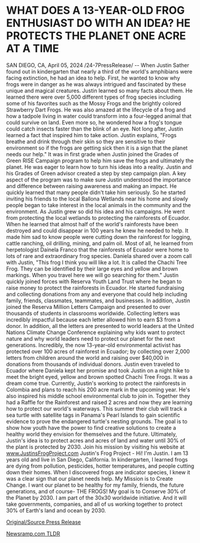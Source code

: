 # WHAT DOES A 13-YEAR-OLD FROG ENTHUSIAST DO WITH AN IDEA? HE PROTECTS THE PLANET ONE ACRE AT A TIME

SAN DIEGO, CA, April 05, 2024 /24-7PressRelease/ -- When Justin Sather found out in kindergarten that nearly a third of the world's amphibians were facing extinction, he had an idea to help.  First, he wanted to know why frogs were in danger as he was always intrigued and fascinated by these unique and magical creatures.   Justin learned so many facts about them. He learned there were over 5,000 different types of frog species including some of his favorites such as the Mossy Frogs and the brightly colored Strawberry Dart Frogs. He was also amazed at the lifecycle of a frog and how a tadpole living in water could transform into a four-legged animal that could survive on land. Even more so, he wondered how a frog's tongue could catch insects faster than the blink of an eye. Not long after, Justin learned a fact that inspired him to take action.   Justin explains, "Frogs breathe and drink through their skin so they are sensitive to their environment so if the frogs are getting sick then it is a sign that the planet needs our help."   It was in first grade when Justin joined the Grades of Green RISE Campaign program to help him save the frogs and ultimately the planet. He was eager to learn how to turn his ideas into a reality. Justin and his Grades of Green advisor created a step by step campaign plan. A key aspect of the program was to make sure Justin understood the importance and difference between raising awareness and making an impact. He quickly learned that many people didn't take him seriously. So he started inviting his friends to the local Ballona Wetlands near his home and slowly people began to take interest in the local animals in the community and the environment.   As Justin grew so did his idea and his campaigns. He went from protecting the local wetlands to protecting the rainforests of Ecuador. When he learned that almost half of the world's rainforests have been destroyed and could disappear in 100 years he knew he needed to help. It made him sad to know people were cutting down the rainforest for logging, cattle ranching, oil drilling, mining, and palm oil. Most of all, he learned from herpetologist Dainela Franco that the rainforests of Ecuador were home to lots of rare and extraordinary frog species.   Daniela shared over a zoom call with Justin, "This frog I think you will like a lot. It is called the Chachi Tree Frog. They can be identified by their large eyes and yellow and brown markings. When you travel here we will go searching for them."  Justin quickly joined forces with Reserva Youth Land Trust where he began to raise money to protect the rainforests in Ecuador. He started fundraising and collecting donations from any and everyone that could help including family, friends, classmates, teammates, and businesses. In addition, Justin joined the Reserva Million Letters Campaign and presented to over thousands of students in classrooms worldwide. Collecting letters was incredibly impactful because each letter allowed him to earn $3 from a donor. In addition, all the letters are presented to world leaders at the United Nations Climate Change Conference explaining why kids want to protect nature and why world leaders need to protect our planet for the next generations.   Incredibly, the now 13-year-old environmental activist has protected over 100 acres of rainforest in Ecuador; by collecting over 2,000 letters from children around the world and raising over $40,000 in donations from thousands of individual donors. Justin even traveled to Ecuador where Daniela kept her promise and took Justin on a night hike to meet the bright eyed, yellow and brown spotted Chachi Tree Frogs. It was a dream come true.  Currently, Justin's working to protect the rainforests in Colombia and plans to reach his 200 acre mark in the upcoming year. He's also inspired his middle school environmental club to join in. Together they had a Raffle for the Rainforest and raised 2 acres and now they are learning how to protect our world's waterways. This summer their club will track a sea turtle with satellite tags in Panama's Pearl Islands to gain scientific evidence to prove the endangered turtle's nesting grounds. The goal is to show how youth have the power to find creative solutions to create a healthy world they envision for themselves and the future. Ultimately, Justin's idea is to protect acres and acres of land and water until 30% of the plant is protected by 2030.  Join his mission by visiting his website at www.JustinsFrogProject.com  Justin's Frog Project - Hi! I'm Justin.  I am 13 years old and live in San Diego, California. In kindergarten, I learned frogs are dying from pollution, pesticides, hotter temperatures, and people cutting down their homes. When I discovered frogs are indicator species, I knew it was a clear sign that our planet needs help. My Mission is to Create Change. I want our planet to be healthy for my family, friends, the future generations, and of course- THE FROGS! My goal is to Conserve 30% of the Planet by 2030. I am part of the 30x30 worldwide initiative. And it will take governments, companies, and all of us working together to protect 30% of Earth's land and ocean by 2030. 

[Original/Source Press Release](https://www.24-7pressrelease.com/press-release/509847/what-does-a-13-year-old-frog-enthusiast-do-with-an-idea-he-protects-the-planet-one-acre-at-a-time) 

[Newsramp.com TLDR](https://newsramp.com/None) 